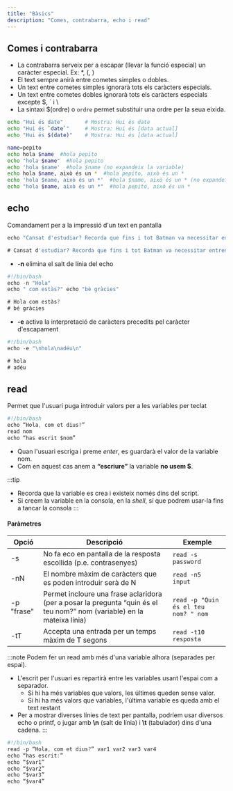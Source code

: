 ```yaml
---
title: "Bàsics"
description: "Comes, contrabarra, echo i read"
---
```


## Comes i contrabarra

- La contrabarra serveix per a escapar (llevar la funció especial) un caràcter especial. Ex: \*, \(, \)
- El text sempre anirà entre cometes simples o dobles.
- Un text entre cometes simples ignorarà tots els caràcters especials.
- Un text entre cometes dobles ignorarà tots els caràcters especials excepte $, ` i \
- La sintaxi $(ordre) o `ordre` permet substituir una ordre per la seua eixida.

```bash
echo "Hui és date"       # Mostra: Hui és date
echo "Hui és `date`"     # Mostra: Hui és [data actual]
echo "Hui és $(date)"    # Mostra: Hui és [data actual]

name=pepito 
echo hola $name  #hola pepito
echo "hola $name"  #hola pepito
echo 'hola $name'  #hola $name (no expandeix la variable)
echo hola $name, això és un *  #hola pepito, això és un *
echo 'hola $name, això és un *'  #hola $name, això és un * (no expandeix la variable)
echo "hola $name, això és un *"  #hola pepito, això és un *
```

## echo
Comandament per a la impressió d'un text en pantalla

```js {3-3}
echo "Cansat d'estudiar? Recorda que fins i tot Batman va necessitar entrenament." 

# Cansat d'estudiar? Recorda que fins i tot Batman va necessitar entrenament.
```

- **-n**     elimina el salt de línia del echo
```js {5-6}
#!/bin/bash
echo -n "Hola"
echo " com estàs?" echo "bé gràcies"

# Hola com estàs?
# bé gràcies
```

- **-e**     activa la interpretació de caràcters precedits pel caràcter d'escapament

```js {4-5}
#!/bin/bash
echo -e "\nhola\nadéu\n"

# hola
# adéu
```

## read
Permet que l'usuari puga introduir valors per a les variables per teclat

```js
#!/bin/bash
echo “Hola, com et dius?”
read nom
echo “has escrit $nom”
```

- Quan l'usuari escriga i preme _enter_, es guardarà el valor de la variable nom. 
- Com en aquest cas anem a **“escriure”** la variable **no usem $**.

:::tip
- Recorda que la variable es crea i existeix només dins del script.
- Si creem la variable en la consola, en la _shell_, sí que podrem usar-la fins a tancar la consola
:::

#### Paràmetres

| **Opció** | **Descripció**                                                                                      | **Exemple**                                                                 |
|-----------|------------------------------------------------------------------------------------------------------|-----------------------------------------------------------------------------|
| -s        | No fa eco en pantalla de la resposta escollida (p.e. contrasenyes)                                   | `read -s password`                                                          |
| -nN       | El nombre màxim de caràcters que es poden introduir serà de N                                        | `read -n5 input`                                                            |
| -p "frase"| Permet incloure una frase aclaridora (per a posar la pregunta “quin és el teu nom?” nom (variable) en la mateixa línia) | `read -p "Quin és el teu nom? " nom`                                        |
| -tT       | Accepta una entrada per un temps màxim de T segons                                                   | `read -t10 resposta`                                                        |

:::note
Podem fer un read amb més d'una variable alhora (separades per espai). 
- L'escrit per l'usuari es repartirà entre les variables usant l'espai com a separador. 
  - Si hi ha més variables que valors, les últimes queden sense valor. 
  - Si hi ha més valors que variables, l'última variable es queda amb el text restant
- Per a mostrar diverses línies de text per pantalla, podríem usar diversos echo o printf, o jugar amb **\n** (salt de línia) i **\t** (tabulador) dins d'una cadena.
:::

```js
#!/bin/bash
read -p “Hola, com et dius?” var1 var2 var3 var4
echo “has escrit:”
echo “$var1”
echo “$var2”
echo “$var3”
echo “$var4”
```
